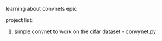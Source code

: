 learning about convnets
epic 

project list:
1) simple convnet to work on the cifar dataset - convynet.py
